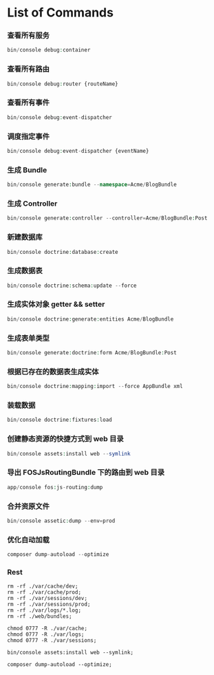 
# List of Commands

### 查看所有服务

```php
bin/console debug:container
```

### 查看所有路由

```php
bin/console debug:router {routeName}
```

### 查看所有事件

```php
bin/console debug:event-dispatcher
```

### 调度指定事件

```php
bin/console debug:event-dispatcher {eventName}
```

### 生成 Bundle

```php
bin/console generate:bundle --namespace=Acme/BlogBundle
```

### 生成 Controller

```php
bin/console generate:controller --controller=Acme/BlogBundle:Post
```

### 新建数据库

```php
bin/console doctrine:database:create
```

### 生成数据表
```php
bin/console doctrine:schema:update --force
```

### 生成实体对象 getter && setter

```php
bin/console doctrine:generate:entities Acme/BlogBundle
```

### 生成表单类型
```php
bin/console generate:doctrine:form Acme/BlogBundle:Post
```

### 根据已存在的数据表生成实体

```php
bin/console doctrine:mapping:import --force AppBundle xml
```

### 装载数据

```php
bin/console doctrine:fixtures:load
```

### 创建静态资源的快捷方式到 web 目录

```php
bin/console assets:install web --symlink
```

### 导出 FOSJsRoutingBundle 下的路由到 web 目录

```php
app/console fos:js-routing:dump
```

### 合并资原文件

```php
bin/console assetic:dump --env=prod
```

### 优化自动加载

```php
composer dump-autoload --optimize
```

### Rest

```
rm -rf ./var/cache/dev;
rm -rf ./var/cache/prod;
rm -rf ./var/sessions/dev;
rm -rf ./var/sessions/prod;
rm -rf ./var/logs/*.log;
rm -rf ./web/bundles;

chmod 0777 -R ./var/cache;
chmod 0777 -R ./var/logs;
chmod 0777 -R ./var/sessions;

bin/console assets:install web --symlink;

composer dump-autoload --optimize;
```
